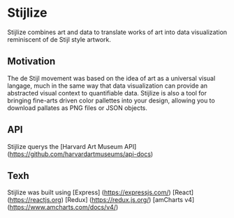 # Stijlize

Stijlize combines art and data to translate works of art into data visualization reminiscent of de Stijl style artwork.

## Motivation

The de Stijl movement was based on the idea of art as a universal visual langage, much in the same way that data visualization can provide an abstracted visual context to quantifiable data.
Stijlize is also a tool for bringing fine-arts driven color pallettes into your design, allowing you to download pallates as PNG files or JSON objects.

## API
Stijlize querys the [Harvard Art Museum API] (https://github.com/harvardartmuseums/api-docs)

## Texh 
Stijlize was built using
[Express] (https://expressjs.com/)
[React] (https://reactjs.org)
[Redux] (https://redux.js.org/)
[amCharts v4] (https://www.amcharts.com/docs/v4/)
